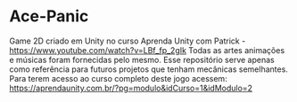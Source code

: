 # Ace-Panic
Game 2D criado em Unity no curso Aprenda Unity com Patrick - https://www.youtube.com/watch?v=LBf_fp_2gIk
Todas as artes animações e músicas foram fornecidas pelo mesmo.
Esse repositório serve apenas como referência para futuros projetos que tenham mecânicas semelhantes.
Para terem acesso ao curso completo deste jogo acessem: https://aprendaunity.com.br/?pg=modulo&idCurso=1&idModulo=2

